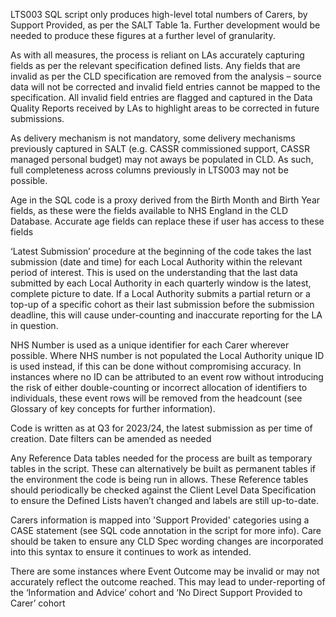 LTS003 SQL script only produces high-level total numbers of Carers, by Support Provided, as per the SALT Table 1a. Further development would be needed to produce these figures at a further level of granularity.

As with all measures, the process is reliant on LAs accurately capturing fields as per the relevant specification defined lists. Any fields that are invalid as per the CLD specification are removed from the analysis – source data will not be corrected and invalid field entries cannot be mapped to the specification.  All invalid field entries are flagged and captured in the Data Quality Reports received by LAs to highlight areas to be corrected in future submissions. 

As delivery mechanism is not mandatory, some delivery mechanisms previously captured in SALT (e.g. CASSR commissioned support, CASSR managed personal budget) may not aways be populated in CLD. As such, full completeness across columns previously in LTS003 may not be possible. 

Age in the SQL code is a proxy derived from the Birth Month and Birth Year fields, as these were the fields available to NHS England in the CLD Database. Accurate age fields can replace these if user has access to these fields

‘Latest Submission’ procedure at the beginning of the code takes the last submission (date and time) for each Local Authority within the relevant period of interest. This is used on the understanding that the last data submitted by each Local Authority in each quarterly window is the latest, complete picture to date. If a Local Authority submits a partial return or a top-up of a specific cohort as their last submission before the submission deadline, this will cause under-counting and inaccurate reporting for the LA in question. 

NHS Number is used as a unique identifier for each Carer wherever possible. Where NHS number is not populated the Local Authority unique ID is used instead, if this can be done without compromising accuracy. In instances where no ID can be attributed to an event row without introducing the risk of either double-counting or incorrect allocation of identifiers to individuals, these event rows will be removed from the headcount (see Glossary of key concepts for further information). 

Code is written as at Q3 for 2023/24, the latest submission as per time of creation. Date filters can be amended as needed

Any Reference Data tables needed for the process are built as temporary tables in the script. These can alternatively be built as permanent tables if the environment the code is being run in allows. These Reference tables should periodically be checked against the Client Level Data Specification to ensure the Defined Lists haven’t changed and labels are still up-to-date.

Carers information is mapped into 'Support Provided' categories using a CASE statement (see SQL code annotation in the script for more info). Care should be taken to ensure any CLD Spec wording changes are incorporated into this syntax to ensure it continues to work as intended.

There are some instances where Event Outcome may be invalid or may not accurately reflect the outcome reached. This may lead to under-reporting of the ‘Information and Advice’ cohort and ‘No Direct Support Provided to Carer’ cohort 